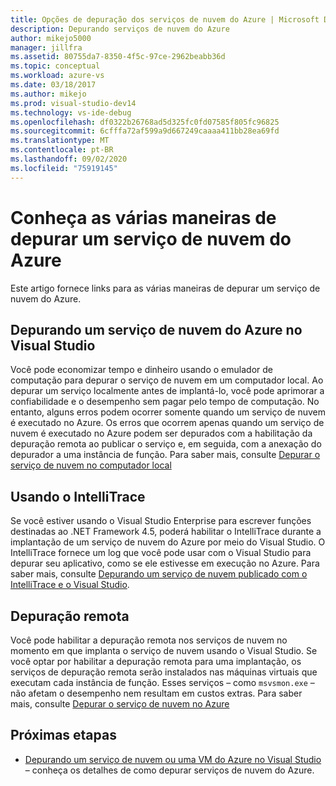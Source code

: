 ```yaml
---
title: Opções de depuração dos serviços de nuvem do Azure | Microsoft Docs
description: Depurando serviços de nuvem do Azure
author: mikejo5000
manager: jillfra
ms.assetid: 80755da7-8350-4f5c-97ce-2962beabb36d
ms.topic: conceptual
ms.workload: azure-vs
ms.date: 03/18/2017
ms.author: mikejo
ms.prod: visual-studio-dev14
ms.technology: vs-ide-debug
ms.openlocfilehash: df0322b26768ad5d325fc0fd07585f805fc96825
ms.sourcegitcommit: 6cfffa72af599a9d667249caaaa411bb28ea69fd
ms.translationtype: MT
ms.contentlocale: pt-BR
ms.lasthandoff: 09/02/2020
ms.locfileid: "75919145"
---
```

# <a name="learn-the-various-ways-to-debug-an-azure-cloud-service"></a>Conheça as várias maneiras de depurar um serviço de nuvem do Azure
Este artigo fornece links para as várias maneiras de depurar um serviço de nuvem do Azure. 

## <a name="debugging-an-azure-cloud-service-in-visual-studio"></a>Depurando um serviço de nuvem do Azure no Visual Studio
Você pode economizar tempo e dinheiro usando o emulador de computação para depurar o serviço de nuvem em um computador local. Ao depurar um serviço localmente antes de implantá-lo, você pode aprimorar a confiabilidade e o desempenho sem pagar pelo tempo de computação. No entanto, alguns erros podem ocorrer somente quando um serviço de nuvem é executado no Azure. Os erros que ocorrem apenas quando um serviço de nuvem é executado no Azure podem ser depurados com a habilitação da depuração remota ao publicar o serviço e, em seguida, com a anexação do depurador a uma instância de função. Para saber mais, consulte [Depurar o serviço de nuvem no computador local](vs-azure-tools-debug-cloud-services-virtual-machines.md#debug-your-cloud-service-on-your-local-computer)

## <a name="using-intellitrace"></a>Usando o IntelliTrace 
Se você estiver usando o Visual Studio Enterprise para escrever funções destinadas ao .NET Framework 4.5, poderá habilitar o IntelliTrace durante a implantação de um serviço de nuvem do Azure por meio do Visual Studio. O IntelliTrace fornece um log que você pode usar com o Visual Studio para depurar seu aplicativo, como se ele estivesse em execução no Azure. Para saber mais, consulte [Depurando um serviço de nuvem publicado com o IntelliTrace e o Visual Studio](vs-azure-tools-intellitrace-debug-published-cloud-services.md).

## <a name="remote-debugging"></a>Depuração remota 
Você pode habilitar a depuração remota nos serviços de nuvem no momento em que implanta o serviço de nuvem usando o Visual Studio. Se você optar por habilitar a depuração remota para uma implantação, os serviços de depuração remota serão instalados nas máquinas virtuais que executam cada instância de função. Esses serviços – como `msvsmon.exe` – não afetam o desempenho nem resultam em custos extras. Para saber mais, consulte [Depurar o serviço de nuvem no Azure](vs-azure-tools-debug-cloud-services-virtual-machines.md#debug-a-cloud-service-in-azure)

## <a name="next-steps"></a>Próximas etapas
- [Depurando um serviço de nuvem ou uma VM do Azure no Visual Studio](./vs-azure-tools-debug-cloud-services-virtual-machines.md) – conheça os detalhes de como depurar serviços de nuvem do Azure.
